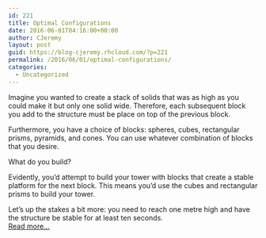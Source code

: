 ```yaml
---
id: 221
title: Optimal Configurations
date: 2016-06-01T04:16:00+00:00
author: CJeremy
layout: post
guid: https://blog-cjeremy.rhcloud.com/?p=221
permalink: /2016/06/01/optimal-configurations/
categories:
  - Uncategorized
---
```

Imagine you wanted to create a stack of solids that was as high as you could make it but only one solid wide. Therefore, each subsequent block you add to the structure must be place on top of the previous block.

Furthermore, you have a choice of blocks: spheres, cubes, rectangular prisms, pyramids, and cones. You can use whatever combination of blocks that you desire.

What do you build?

Evidently, you&#8217;d attempt to build your tower with blocks that create a stable platform for the next block. This means you&#8217;d use the cubes and rectangular prisms to build your tower.

Let&#8217;s up the stakes a bit more: you need to reach one metre high and have the structure be stable for at least ten seconds. <span class="post-teaser-more">&nbsp;<br /><a href="http://blog-cjeremy.rhcloud.com/2016/06/01/optimal-configurations/" title="Permanent Link: Optimal Configurations" rel="bookmark">Read more...</br></span></p>